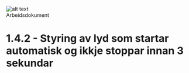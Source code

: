 ![alt text](https://www.difi.no/_style/design/difi3/img/difi-logo.png "Difi logo")  
Arbeidsdokument
# 1.4.2 - Styring av lyd som startar automatisk og ikkje stoppar innan 3 sekundar

